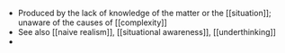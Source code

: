 - Produced by the lack of knowledge of the matter or the [[situation]]; unaware of the causes of [[complexity]]
- See also [[naive realism]], [[situational awareness]], [[underthinking]]
-